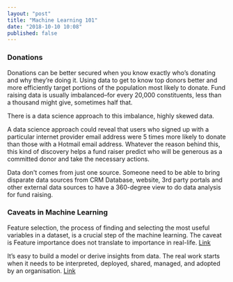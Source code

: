 ```yaml
---
layout: "post"
title: "Machine Learning 101"
date: "2018-10-10 10:08"
published: false
---
```




### Donations

Donations can be better secured when you know exactly who’s donating and why they’re doing it. Using data to get to know top donors better and more efficiently target portions of the population most likely to donate. Fund raising data is usually imbalanced–for every 20,000 constituents, less than a thousand might give, sometimes half that.

There is a data science approach to this imbalance, highly skewed data.

A data science approach could reveal that users who signed up with a particular internet provider email address were 5 times more likely to donate than those with a Hotmail email address. Whatever the reason behind this, this kind of discovery helps a fund raiser predict who will be generous as a committed donor and take the necessary actions.

Data don't comes from just one source. Someone need to be able to bring disparate data sources from CRM Database, website, 3rd party portals and other external data sources to have a 360-degree view to do data analysis for fund raising.



### Caveats in Machine Learning 

Feature selection, the process of finding and selecting the most useful variables in a dataset, is a crucial step of the machine learning. The caveat is Feature importance does not translate to importance in real-life.
[Link](https://hackernoon.com/why-feature-weights-in-a-machine-learning-model-are-meaningless-b0cd22a4c159)

It’s easy to build a model or derive insights from data. The real work starts when it needs to be interpreted, deployed, shared, managed, and adopted by an organisation.  [Link](https://blogs.sas.com/content/hiddeninsights/2018/08/02/dutch-data-science-part-7/)
